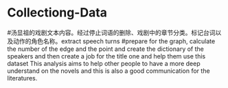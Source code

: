 # Collectiong-Data

#汤显祖的戏剧文本内容。经过停止词语的删除、戏剧中的章节分类。标记台词以及动作的角色名称。extract speech turns
#prepare for the graph, calculate the number of the edge and the point and create the dictionary of the speakers
and then create a job for the title one and help them use this dataset 
This analysis aims to help other people to have a more deep understand on the novels and this is also a good communication for the literatures.

